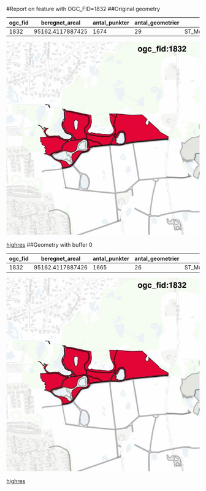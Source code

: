 #Report on feature with OGC_FID=1832
##Original geometry



| ogc_fid |  beregnet_areal  | antal_punkter | antal_geometrier |      type       |
|---------|------------------|---------------|------------------|-----------------|
|    1832 | 95162.4117887425 |          1674 |               29 | ST_MultiPolygon|
![geom](../images/1832_invalid.jpg)


[highres](https://raw.githubusercontent.com/Septima/herlev/master/images/1832_invalid.jpg)
##Geometry with buffer 0



| ogc_fid |  beregnet_areal  | antal_punkter | antal_geometrier |      type       |
|---------|------------------|---------------|------------------|-----------------|
|    1832 | 95162.4117887426 |          1665 |               26 | ST_MultiPolygon|
![geom](../images/1832_buffer0.jpg)


[highres](https://raw.githubusercontent.com/Septima/herlev/master/images/1832_buffer0_highres.jpg)
